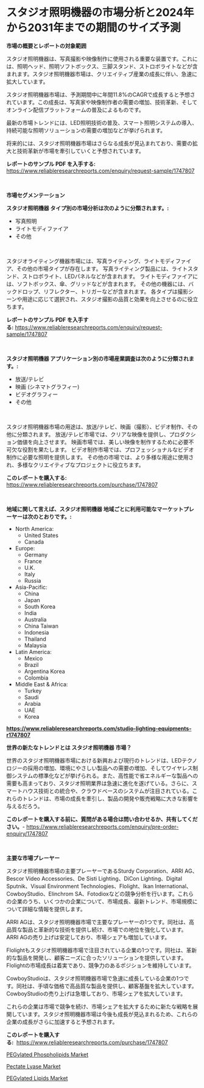 <p><h1>スタジオ照明機器の市場分析と2024年から2031年までの期間のサイズ予測</h1></p><p><strong>市場の概要とレポートの対象範囲</strong></p>
<p><p>スタジオ照明機器は、写真撮影や映像制作に使用される重要な装置です。これには、照明ヘッド、照明ソフトボックス、三脚スタンド、ストロボライトなどが含まれます。スタジオ照明機器市場は、クリエイティブ産業の成長に伴い、急速に拡大しています。</p><p>スタジオ照明機器市場は、予測期間中に年間11.8%のCAGRで成長すると予想されています。この成長は、写真家や映像制作者の需要の増加、技術革新、そしてオンライン配信プラットフォームの普及によるものです。</p><p>最新の市場トレンドには、LED照明技術の普及、スマート照明システムの導入、持続可能な照明ソリューションの需要の増加などが挙げられます。</p><p>将来的には、スタジオ照明機器市場はさらなる成長が見込まれており、需要の拡大と技術革新が市場を牽引していくと予想されています。</p></p>
<p><strong>レポートのサンプル PDF を入手する:</strong> <a href="https://www.reliableresearchreports.com/enquiry/request-sample/1747807">https://www.reliableresearchreports.com/enquiry/request-sample/1747807</a></p>
<p>&nbsp;</p>
<p><strong>市場セグメンテーション</strong></p>
<p><strong>スタジオ照明機器 タイプ別の市場分析は次のように分類されます。:</strong></p>
<p><ul><li>写真照明</li><li>ライトモディファイア</li><li>その他</li></ul></p>
<p>&nbsp;</p>
<p><p>スタジオライティング機器市場には、写真ライティング、ライトモディファイア、その他の市場タイプが存在します。 写真ライティング製品には、ライトスタンド、ストロボライト、LEDパネルなどが含まれます。 ライトモディファイアには、ソフトボックス、傘、グリッドなどが含まれます。 その他の機器には、バックドロップ、リフレクター、トリガーなどが含まれます。 各タイプは撮影シーンや用途に応じて選択され、スタジオ撮影の品質と効果を向上させるのに役立ちます。</p></p>
<p><strong>レポートのサンプル PDF を入手する:</strong>&nbsp;<a href="https://www.reliableresearchreports.com/enquiry/request-sample/1747807">https://www.reliableresearchreports.com/enquiry/request-sample/1747807</a></p>
<p>&nbsp;</p>
<p><strong> スタジオ照明機器 アプリケーション別の市場産業調査は次のように分類されます。:</strong></p>
<p><ul><li>放送/テレビ</li><li>映画 (シネマトグラフィー)</li><li>ビデオグラフィー</li><li>その他</li></ul></p>
<p>&nbsp;</p>
<p><p>スタジオ照明機器市場の用途は、放送/テレビ、映画（撮影）、ビデオ制作、その他に分類されます。 放送/テレビ市場では、クリアな映像を提供し、プロダクション価値を向上させます。 映画市場では、美しい映像を制作するために必要不可欠な役割を果たします。 ビデオ制作市場では、プロフェッショナルなビデオ制作に必要な照明を提供します。 その他の市場では、より多様な用途に使用され、多様なクリエイティブなプロジェクトに役立ちます。</p></p>
<p><strong>このレポートを購入する:</strong>&nbsp; <a href="https://www.reliableresearchreports.com/purchase/1747807">https://www.reliableresearchreports.com/purchase/1747807</a></p>
<p>&nbsp;</p>
<p><strong>地域に関して言えば、スタジオ照明機器 地域ごとに利用可能なマーケットプレーヤーは次のとおりです。:</strong></p>
<p><ul>
    <li>
        North America:
        <ul>
            <li>United States</li>
            <li>Canada</li>
        </ul>
    </li>
    <li>
        Europe:
        <ul>
            <li>Germany</li>
            <li>France</li>
            <li>U.K.</li>
            <li>Italy</li>
            <li>Russia</li>
        </ul>
    </li>
    <li>
        Asia-Pacific:
        <ul>
            <li>China</li>
            <li>Japan</li>
            <li>South Korea</li>
            <li>India</li>
            <li>Australia</li>
            <li>China Taiwan</li>
            <li>Indonesia</li>
            <li>Thailand</li>
            <li>Malaysia</li>
        </ul>
    </li>
    <li>
        Latin America:
        <ul>
            <li>Mexico</li>
            <li>Brazil</li>
            <li>Argentina Korea</li>
            <li>Colombia</li>
        </ul>
    </li>
    <li>
        Middle East & Africa:
        <ul>
            <li>Turkey</li>
            <li>Saudi</li>
            <li>Arabia</li>
            <li>UAE</li>
            <li>Korea</li>
        </ul>
    </li>
    </ul></p>
<p><strong><a href="https://www.reliableresearchreports.com/studio-lighting-equipments-r1747807">https://www.reliableresearchreports.com/studio-lighting-equipments-r1747807</a></strong>&nbsp;</p>
<p><strong>世界の新たなトレンドとは スタジオ照明機器 市場？</strong></p>
<p><p>世界のスタジオ照明機器市場における新興および現行のトレンドは、LEDテクノロジーの採用の増加、環境にやさしい製品への需要の増加、そしてワイヤレス制御システムの標準化などが挙げられる。また、高性能で省エネルギーな製品への需要も高まっており、スタジオ照明業界は急速に進化を遂げている。さらに、スマートハウス技術との統合や、クラウドベースのシステムが注目されている。これらのトレンドは、市場の成長を牽引し、製品の開発や販売戦略に大きな影響を与えるだろう。</p></p>
<p><strong>このレポートを購入する前に、質問がある場合は問い合わせるか、共有してください。</strong>- <a href="https://www.reliableresearchreports.com/enquiry/pre-order-enquiry/1747807">https://www.reliableresearchreports.com/enquiry/pre-order-enquiry/1747807</a></p>
<p>&nbsp;</p>
<p><strong>主要な市場プレーヤー</strong></p>
<p><p>スタジオ照明機器市場の主要プレーヤーであるSturdy Corporation、ARRI AG、Bescor Video Accessories、De Sisti Lighting、DiCon Lighting、Digital Sputnik、Visual Environment Technologies、Flolight、Ikan International、CowboyStudio、Elinchrom SA、Fotodioxなどの競争分析を行います。これらの企業のうち、いくつかの企業について、市場成長、最新トレンド、市場規模について詳細な情報を提供します。</p><p>ARRI AGは、スタジオ照明機器市場で主要なプレーヤーの1つです。同社は、高品質な製品と革新的な技術を提供し続け、市場での地位を強化しています。ARRI AGの売り上げは安定しており、市場シェアも増加しています。</p><p>Flolightもスタジオ照明機器市場で注目されている企業の1つです。同社は、革新的な製品を開発し、顧客ニーズに合ったソリューションを提供しています。Flolightの市場成長は着実であり、競争力のあるポジションを維持しています。</p><p>CowboyStudioは、スタジオ照明機器市場で急速に成長している企業の1つです。同社は、手頃な価格で高品質な製品を提供し、顧客基盤を拡大しています。CowboyStudioの売り上げは急増しており、市場シェアを拡大しています。</p><p>これらの企業は市場で競争を続け、市場シェアを拡大するために新たな戦略を展開しています。スタジオ照明機器市場は今後も成長が見込まれるため、これらの企業の成長がさらに加速すると予想されます。</p></p>
<p><strong>このレポートを購入する:</strong>&nbsp;&nbsp;<a href="https://www.reliableresearchreports.com/purchase/1747807">https://www.reliableresearchreports.com/purchase/1747807</a></p>
<p><p><a href="https://www.linkedin.com/pulse/pegylated-phospholipids-market-furnish-information-size-3izxe?trackingId=%2FgXruQU0vaKNgbKJRRwFbA%3D%3D">PEGylated Phospholipids Market</a></p><p><a href="https://www.linkedin.com/pulse/pectate-lyase-market-research-report-forecasted-period-from-qtexe?trackingId=8TkfiPxRHjCiYfTU2k%2BHqw%3D%3D">Pectate Lyase Market</a></p><p><a href="https://www.linkedin.com/pulse/pegylated-lipids-market-size-growth-outlook-from-2024-2031-projecting-cbbie?trackingId=wCUI79xMMeDnpLy%2BQJyHGA%3D%3D">PEGylated Lipids Market</a></p></p>
